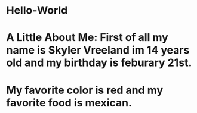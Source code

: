 # Hello-World

# A Little About Me: First of all my name is Skyler Vreeland im 14 years old and my birthday is feburary 21st. 
# My favorite color is red and my favorite food is mexican. 
